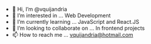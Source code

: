 - 👋 Hi, I’m @vquijandria
- 👀 I’m interested in ... Web Development
- 🌱 I’m currently learning ... JavaScript and React.JS
- 💞️ I’m looking to collaborate on ... In frontend projects
- 📫 How to reach me ... vquijandria@hotmail.com

<!---
vquijandria/vquijandria is a ✨ special ✨ repository because its `README.md` (this file) appears on your GitHub profile.
You can click the Preview link to take a look at your changes.
--->
